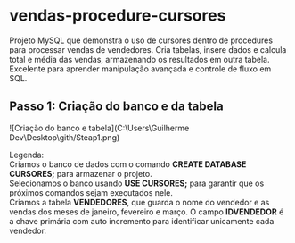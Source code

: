 # vendas-procedure-cursores
Projeto MySQL que demonstra o uso de cursores dentro de procedures para processar vendas de vendedores. Cria tabelas, insere dados e calcula total e média das vendas, armazenando os resultados em outra tabela. Excelente para aprender manipulação avançada e controle de fluxo em SQL.

## Passo 1: Criação do banco e da tabela

![Criação do banco e tabela](C:\Users\Guilherme Dev\Desktop\gith/Steap1.png)

Legenda:  
Criamos o banco de dados com o comando **CREATE DATABASE CURSORES;** para armazenar o projeto.  
Selecionamos o banco usando **USE CURSORES;** para garantir que os próximos comandos sejam executados nele.  
Criamos a tabela **VENDEDORES**, que guarda o nome do vendedor e as vendas dos meses de janeiro, fevereiro e março. O campo **IDVENDEDOR** é a chave primária com auto incremento para identificar unicamente cada vendedor.
